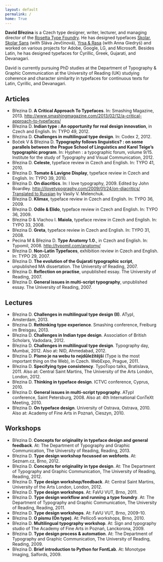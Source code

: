 ```yaml
---
layout: default
permalink: /
home: True
---
```


**David Březina** is a Czech type designer, writer, lecturer, and managing director of the [Rosetta Type Foundry](http://rosettatype.com). He has designed typefaces [Skolar](http://rosettatype.com/Skolar), [Skolar Sans](http://rosettatype.com/SkolarSans) (with Sláva Jevčinová), [Yrsa & Rasa](http://github.rosettatype.com/yrsa-rasa/) (with Anna Giedryś) and worked on various projects for Adobe, Google, LG, and Microsoft. Besides Latin, he has designed typefaces for Cyrillic, Greek, Gujarati, and Devanagari.

David is currently pursuing PhD studies at the Department of Typography & Graphic Communication at the University of Reading (UK) studying coherence and character similarity in typefaces for continuous texts for Latin, Cyrillic, and Devanagari.

## Articles 

- Březina D. **A Critical Approach To Typefaces**. In: Smashing Magazine, 2013. <http://www.smashingmagazine.com/2013/02/12/a-critical-approach-to-typefaces/>
- Březina D. **Indian type : An opportunity for real design innovation**, in Czech and English. In: TYPO 49, 2012.
- Březina D. **Challenges in multilingual type design**. In: Codex 2, 2012.
- Boček V & Březina D. **Typography follows linguistics? : on some parallels between the Prague School of Linguistics and Karel Teige’s typographic program**. In: Hyphen : a typographic forum, volume 9/15. Institute for the study of Typography and Visual Communication, 2012.
- Březina D. **Celeste**, typeface review in Czech and English. In: TYPO 41, 2010.
- Březina D. **Tomate & Lavigne Display**, typeface review in Czech and English. In: TYPO 39, 2010.
- Březina D. **On diacritics**. In: I love typography, 2009. Edited by John Boardley. <http://ilovetypography.com/2009/01/24/on-diacritics/> [Translated to Russian](http://habrahabr.ru/blogs/typography/52258/) by Vasily V. Melenchuk.
- Březina D. **Klimax**, typeface review in Czech and English. In: TYPO 36, 2009.
- Březina D. **Odile & Elido**, typeface review in Czech and English. In: TYPO 36, 2009.
- Březina D & Vlachou I. **Maiola**, typeface review in Czech and English. In: TYPO 33, 2008.
- Březina D. **Greta**, typeface review in Czech and English. In: TYPO 31, 2008.
- Pecina M & Březina D. **Type Anatomy 1.0**., in Czech and English. In: Typomil, 2008. <http://typomil.com/anatomy/>
- Březina D. **Non-Latin Typefaces**, exhibition review in Czech and English. In: TYPO 29, 2007.
- Březina D. **The evolution of the Gujarati typographic script**, unpublished MA dissertation. The University of Reading, 2007.
- Březina D. **Reflection on practise**, unpublished essay. The University of Reading, 2007.
- Březina D. **General issues in multi-script typography**, unpublished essay. The University of Reading, 2007.

## Lectures

- Březina D. **Challenges in multilingual type design (II)**. ATypI, Amsterdam, 2013.
- Březina D. **Rethinking type experience**. Smashing conference, Freiburg im Breisgau, 2013.
- Březina D. **Challenges in Indian type design**. Association of British Scholars, Vadodara, 2012.
- Březina D. **Challenges in multilingual type design**. Typography day, Mumbai, 2012. Also at: NID, Ahmedabad, 2012.
- Březina D. **Písmo je na webu to nejdůležitější** (Type is the most important thing on the Web), in Czech. WebExpo, Prague, 2011.
- Březina D. **Specifying type consistency**. TypoTopo talks, Bratislava, 2011. Also at: Central Saint Martins, The University of the Arts London, London, 2012.
- Březina D. **Thinking in typeface design**. ICTVC conference, Cyprus, 2010.
- Březina D. **General issues in multi-script typography**. ATypI conference, Saint Petersburg, 2008. Also at: 4th International ConTeXt Meeting, 2010.
- Březina D. **On typeface design**. University of Ostrava, Ostrava, 2010. Also at: Academy of Fine Arts in Poznań, Cieszyn, 2010.

## Workshops

- Březina D. **Concepts for originality in typeface design and general feedback**. At: The Department of Typography and Graphic Communication, The University of Reading, Reading, 2013.
- Březina D. **Type design workshop focussed on webfonts**. At: Seznam.cz, Brno, 2012.
- Březina D. **Concepts for originality in type design**. At: The Department of Typography and Graphic Communication, The University of Reading, Reading, 2012.
- Březina D. **Type design workshop/feedback**. At: Central Saint Martins, University of the Arts London, London, 2012.
- Březina D. **Type design workshops**. At: FaVU VUT, Brno, 2011.
- Březina D. **Type design workflow and running a type foundry**. At: The Department of Typography and Graphic Communication, The University of Reading, Reading, 2011.
- Březina D. **Type design workshops**. At: FaVU VUT, Brno, 2009–10.
- Březina D. **O písmu (On type)**. At: Pellico5 workshops, Brno, 2010.
- Březina D. **Multilingual typography workshop**. At: Sign and typography studio of The Academy of Fine Arts in Poznań, Lanckorona, 2009.
- Březina D. **Type design process & automation**. At: The Department of Typography and Graphic Communication, The University of Reading, Reading, 2009.
- Březina D. **Brief introduction to Python for FontLab**. At: Monotype Imaging, Salfords, 2009.
